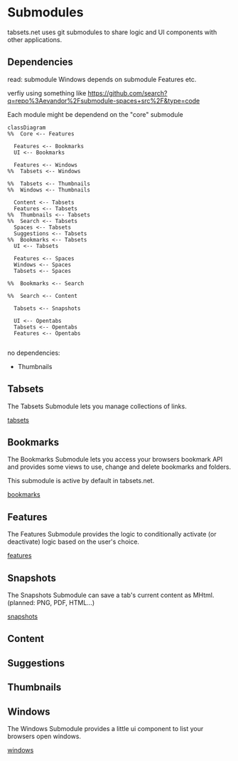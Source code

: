 # Submodules

tabsets.net uses git submodules to share logic and UI components with other applications.

## Dependencies

read: submodule Windows depends on submodule Features etc.

verfiy using something like
https://github.com/search?q=repo%3Aevandor%2Fsubmodule-spaces+src%2F&type=code

Each module might be dependend on the "core" submodule

```mermaid
classDiagram
%%  Core <-- Features

  Features <-- Bookmarks
  UI <-- Bookmarks

  Features <-- Windows
%%  Tabsets <-- Windows

%%  Tabsets <-- Thumbnails
%%  Windows <-- Thumbnails

  Content <-- Tabsets
  Features <-- Tabsets
%%  Thumbnails <-- Tabsets
%%  Search <-- Tabsets
  Spaces <-- Tabsets
  Suggestions <-- Tabsets
%%  Bookmarks <-- Tabsets
  UI <-- Tabsets

  Features <-- Spaces
  Windows <-- Spaces
  Tabsets <-- Spaces

%%  Bookmarks <-- Search

%%  Search <-- Content

  Tabsets <-- Snapshots

  UI <-- Opentabs
  Tabsets <-- Opentabs
  Features <-- Opentabs


```

no dependencies:

- Thumbnails

## Tabsets

The Tabsets Submodule lets you manage collections of links.

[tabsets](tabsets.md)

## Bookmarks

The Bookmarks Submodule lets you access your browsers bookmark API and provides some views
to use, change and delete bookmarks and folders.

This submodule is active by default in tabsets.net.

[bookmarks](bookmarks.md)

## Features

The Features Submodule provides the logic to conditionally activate (or deactivate) logic based on
the user's choice.

[features](./features.md)

## Snapshots

The Snapshots Submodule can save a tab's current content as MHtml. (planned: PNG, PDF, HTML...)

[snapshots](./snapshots.md)

## Content

## Suggestions

## Thumbnails

## Windows

The Windows Submodule provides a little ui component to list your browsers open windows.

[windows](./windows.md)



